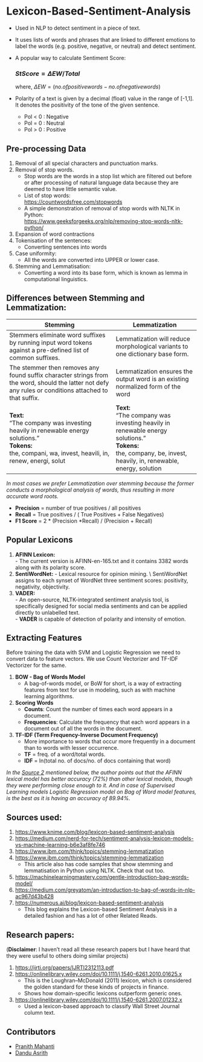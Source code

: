 # Lexicon-Based-Sentiment-Analysis
- Used in NLP to detect sentiment in a piece of text.
- It uses lists of words and phrases that are linked to different emotions to label the words (e.g. positive, negative, or neutral) and detect sentiment.
- A popular way to calculate Sentiment Score: 
  ### $StScore = \Delta EW / Total$
  where, $\Delta EW = (no. of positive words - no. of negative words)$
			
- Polarity of a text is given by a decimal (float) value in the range of [-1,1]. It denotes the positivity of the tone of the given sentence.
	- Pol < 0 : Negative
	- Pol = 0 : Neutral
	- Pol > 0 : Positive

## Pre-processing Data
1. Removal of all special characters and punctuation marks.
2. Removal of stop words.
	- Stop words are the words in a stop list which are filtered out before or after processing of natural language data because they are deemed to have little semantic value.
	- List of stop words:\
    	https://countwordsfree.com/stopwords 
   	- A simple demonstration of removal of stop words with NLTK in Python:\
   		https://www.geeksforgeeks.org/nlp/removing-stop-words-nltk-python/
3. Expansion of word contractions
4. Tokenisation of the sentences:
	- Converting sentences into words
5. Case uniformity:
	- All the words are converted into UPPER or lower case.
6. Stemming and Lemmatisation:
	- Converting a word into its base form, which is known as lemma in computational linguistics.

## Differences between Stemming and Lemmatization:
	
| **Stemming**                                                                                                                                           | **Lemmatization**                                                                                                                                           |
|--------------------------------------------------------------------------------------------------------------------------------------------------------|-------------------------------------------------------------------------------------------------------------------------------------------------------------|
| Stemmers eliminate word suffixes by running input word tokens against a pre-defined list of common suffixes.                                           | Lemmatization will reduce morphological variants to one dictionary base form.                                                                               |
| The stemmer then removes any found suffix character strings from the word, should the latter not defy any rules or conditions attached to that suffix. | Lemmatization ensures the output word is an existing normalized form of the word                                                                            |
| **Text:**  <br>“The company was investing heavily in renewable energy solutions.” <br>**Tokens:** <br>the, compani, wa, invest, heavili, in, renew, energi, solut  | **Text:** <br>“The company was investing heavily in renewable energy solutions.” <br>**Tokens:** <br>the, company, be, invest, heavily, in, renewable, energy, solution |

*In most cases we prefer Lemmatization over stemming because the former conducts a morphological analysis of words, thus resulting in more accurate word roots.*

- **Precision** = number of true positives / all positives
- **Recall** = True positives / ( True Positives + False Negatives)
- **F1 Score** = 2 * (Precision *Recall) / (Precision + Recall)

## Popular Lexicons
1. **AFINN Lexicon:** \
 		- The current version is AFINN-en-165.txt and it contains 3382 words along with its polarity score.
2. **SentiWordNet:**
 		- Lexical resource for opinion mining. \ SentiWordNet assigns to each synset of WordNet three sentiment scores: positivity, negativity, objectivity.
3. **VADER:** \
 		- An open-source, NLTK-integrated sentiment analysis tool, is specifically designed for social media sentiments and can be applied directly to unlabelled text. \
   		- **VADER** is capable of detection of polarity and intensity of emotion.

## Extracting Features
Before training the data with SVM and Logistic Regression we need to convert data to feature vectors. We use Count Vectorizer and TF-IDF Vectorizer for the same.
1. **BOW - Bag of Words Model**
	- A bag-of-words model, or BoW for short, is a way of extracting features from text for use in modeling, such as with machine learning algorithms.
2. **Scoring Words**
	- **Counts**: Count the number of times each word appears in a document.
	- **Frequencies**: Calculate the frequency that each word appears in a document out of all the words in the document.
3. **TF-IDF (Term Frequency-Inverse Document Frequency)**
	- More importance to words that occur more frequently in a document than to words with lesser occurrence. 
	- **TF** = freq. of a word/total words.
	- **IDF** = ln(total no. of docs/no. of docs containing that word)

*In the [Source 2](https://medium.com/nerd-for-tech/sentiment-analysis-lexicon-models-vs-machine-learning-b6e3af8fe746) mentioned below, the author points out that the AFINN lexical model has better accuracy (72%) than other lexical models, though they were performing close enough to it.
And in case of Supervised Learning models Logistic Regression model on Bag of Word model features, is the best as it is having an accuracy of 89.94%.*


## Sources used:
1. https://www.knime.com/blog/lexicon-based-sentiment-analysis
2. https://medium.com/nerd-for-tech/sentiment-analysis-lexicon-models-vs-machine-learning-b6e3af8fe746
3. https://www.ibm.com/think/topics/stemming-lemmatization
4. https://www.ibm.com/think/topics/stemming-lemmatization
	- This article also has code samples that show stemming and lemmatisation in Python using NLTK. Check that out too.
5. https://machinelearningmastery.com/gentle-introduction-bag-words-model/
6. https://medium.com/greyatom/an-introduction-to-bag-of-words-in-nlp-ac967d43b428
7. https://numerous.ai/blog/lexicon-based-sentiment-analysis
	- This blog explains the Lexicon-based Sentiment Analysis in a detailed fashion and has a lot of other Related Reads.


## Research papers:
(**Disclaimer**: I haven’t read all these research papers but I have heard that they were useful to others doing similar projects)
1. https://ijrti.org/papers/IJRTI2312113.pdf
2. https://onlinelibrary.wiley.com/doi/10.1111/j.1540-6261.2010.01625.x
	- This is the Loughran–McDonald (2011) lexicon, which is considered the golden standard for these kinds of projects in finance. 
	- Shows how domain-specific lexicons outperform generic ones.
3. https://onlinelibrary.wiley.com/doi/10.1111/j.1540-6261.2007.01232.x
	- Used a lexicon-based approach to classify Wall Street Journal column text.


## Contributors
- [Pranith Mahanti](https://github.com/PranithMahanti/)
- [Dandu Asrith](https://github.com/asrith-306/)
